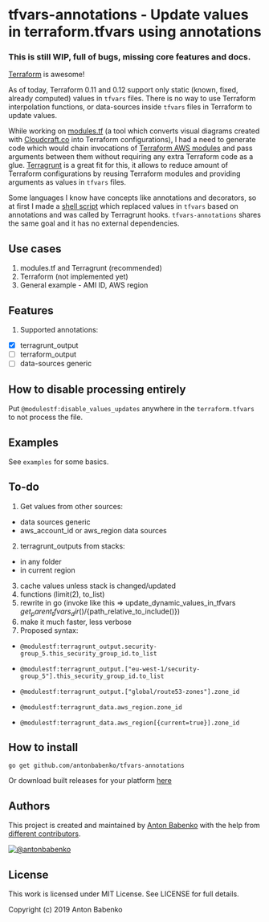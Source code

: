 # tfvars-annotations - Update values in terraform.tfvars using annotations

### This is still WIP, full of bugs, missing core features and docs.

[Terraform](https://www.terraform.io/) is awesome!
 
As of today, Terraform 0.11 and 0.12 support only static (known, fixed, already computed) values in `tfvars` files. There is no way to use Terraform interpolation functions, or data-sources inside `tfvars` files in Terraform to update values.

While working on [modules.tf](https://github.com/antonbabenko/modules.tf-lambda) (a tool which converts visual diagrams created with [Cloudcraft.co](https://cloudcraft.co/) into Terraform configurations), I had a need to generate code which would chain invocations of [Terraform AWS modules](https://github.com/terraform-aws-modules) and pass arguments between them without requiring any extra Terraform code as a glue. [Terragrunt](https://github.com/gruntwork-io/terragrunt) is a great fit for this, it allows to reduce amount of Terraform configurations by reusing Terraform modules and providing arguments as values in `tfvars` files.

Some languages I know have concepts like annotations and decorators, so at first I made a [shell script](https://github.com/antonbabenko/modules.tf-lambda/blob/v1.2.0/templates/terragrunt-common-layer/common/scripts/update_dynamic_values_in_tfvars.sh) which replaced values in `tfvars` based on annotations and was called by Terragrunt hooks. `tfvars-annotations` shares the same goal and it has no external dependencies.


## Use cases

1. modules.tf and Terragrunt (recommended)
1. Terraform (not implemented yet)
1. General example - AMI ID, AWS region

## Features

1. Supported annotations:
  - [x] terragrunt_output
  - [ ] terraform_output
  - [ ] data-sources generic

## How to disable processing entirely

Put `@modulestf:disable_values_updates` anywhere in the `terraform.tfvars` to not process the file.

## Examples

See `examples` for some basics.

## To-do

1. Get values from other sources:
 - data sources generic
 - aws_account_id or aws_region data sources
2. terragrunt_outputs from stacks:
 - in any folder
 - in current region
3. cache values unless stack is changed/updated
4. functions (limit(2), to_list)
5. rewrite in go (invoke like this => update_dynamic_values_in_tfvars ${get_parent_tfvars_dir()}/${path_relative_to_include()})
6. make it much faster, less verbose
7. Proposed syntax:

 - `@modulestf:terragrunt_output.security-group_5.this_security_group_id.to_list`

 - `@modulestf:terragrunt_output.["eu-west-1/security-group_5"].this_security_group_id.to_list`

 - `@modulestf:terragrunt_output.["global/route53-zones"].zone_id`

 - `@modulestf:terragrunt_data.aws_region.zone_id`

 - `@modulestf:terragrunt_data.aws_region[{current=true}].zone_id`

## How to install

`go get github.com/antonbabenko/tfvars-annotations`

Or download built releases for your platform [here](https://github.com/antonbabenko/tfvars-annotations/releases)


## Authors

This project is created and maintained by [Anton Babenko](https://github.com/antonbabenko) with the help from [different contributors](https://github.com/antonbabenko/tfvars-annotations/graphs/contributors).

[![@antonbabenko](https://img.shields.io/twitter/follow/antonbabenko.svg?style=social&label=Follow%20@antonbabenko%20on%20Twitter)](https://twitter.com/antonbabenko)


## License

This work is licensed under MIT License. See LICENSE for full details.

Copyright (c) 2019 Anton Babenko
